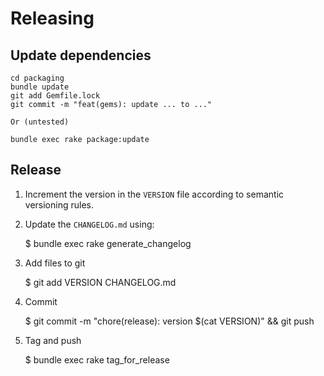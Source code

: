 # Releasing

## Update dependencies

    cd packaging
    bundle update
    git add Gemfile.lock
    git commit -m "feat(gems): update ... to ..."

    Or (untested)

    bundle exec rake package:update

## Release

1. Increment the version in the `VERSION` file according to semantic versioning rules.

2. Update the `CHANGELOG.md` using:

    $ bundle exec rake generate_changelog

3. Add files to git

    $ git add VERSION CHANGELOG.md

4. Commit

    $ git commit -m "chore(release): version $(cat VERSION)" && git push

5. Tag and push

    $ bundle exec rake tag_for_release
